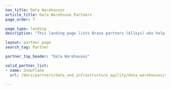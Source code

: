 ```yaml
---
nav_title: Data Warehouses
article_title: Data Warehouse Partners
page_order: 7

page_type: landing
description: "This landing page lists Braze partners (Alloys) who help make your data usable from your messaging campaigns."

layout: partner_page
search_tag: Partner

partner_top_header: "Data Warehouses"

valid_partner_list:
- name: Snowflake
  url: /docs/partners/data_and_infrastructure_agility/data_warehouses/snowflake/

---
```

